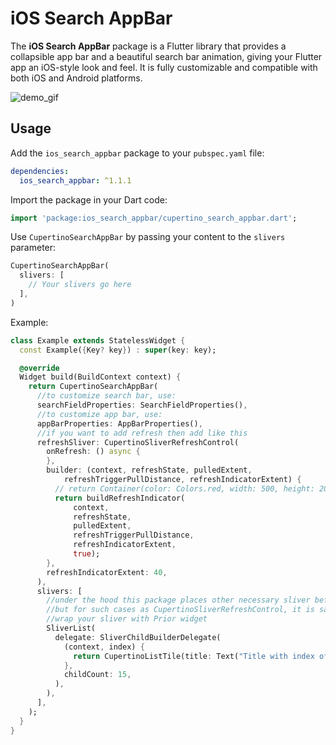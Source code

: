 # iOS Search AppBar

The **iOS Search AppBar** package is a Flutter library that provides a collapsible app bar and a beautiful search bar animation, giving your Flutter app an iOS-style look and feel. It is fully customizable and compatible with both iOS and Android platforms.

![demo_gif](https://github.com/durbek03/ios_search_appbar/assets/76834170/1f671641-2e63-4297-b1f2-a1a8aa32abe6)

## Usage
Add the `ios_search_appbar` package to your `pubspec.yaml` file:

```yaml
dependencies:
  ios_search_appbar: ^1.1.1

```
Import the package in your Dart code:
```dart
import 'package:ios_search_appbar/cupertino_search_appbar.dart';
```
Use `CupertinoSearchAppBar` by passing your content to the `slivers` parameter:
```dart
CupertinoSearchAppBar(
  slivers: [
    // Your slivers go here
  ],
)
```
Example:
```dart
class Example extends StatelessWidget {
  const Example({Key? key}) : super(key: key);

  @override
  Widget build(BuildContext context) {
    return CupertinoSearchAppBar(
      //to customize search bar, use:
      searchFieldProperties: SearchFieldProperties(),
      //to customize app bar, use:
      appBarProperties: AppBarProperties(),
      //if you want to add refresh then add like this
      refreshSliver: CupertinoSliverRefreshControl(
        onRefresh: () async {
        },
        builder: (context, refreshState, pulledExtent,
            refreshTriggerPullDistance, refreshIndicatorExtent) {
          // return Container(color: Colors.red, width: 500, height: 200,);
          return buildRefreshIndicator(
              context,
              refreshState,
              pulledExtent,
              refreshTriggerPullDistance,
              refreshIndicatorExtent,
              true);
        },
        refreshIndicatorExtent: 40,
      ),
      slivers: [
        //under the hood this package places other necessary sliver before yours' to correctly animate searchBar
        //but for such cases as CupertinoSliverRefreshControl, it is safe to insert them at the beginning and to do that
        //wrap your sliver with Prior widget
        SliverList(
          delegate: SliverChildBuilderDelegate(
            (context, index) {
              return CupertinoListTile(title: Text("Title with index of $index"));
            },
            childCount: 15,
          ),
        ),
      ],
    );
  }
}
